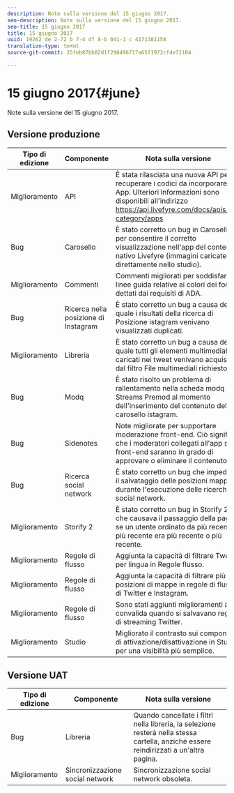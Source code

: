 ```yaml
---
description: Note sulla versione del 15 giugno 2017.
seo-description: Note sulla versione del 15 giugno 2017.
seo-title: 15 giugno 2017
title: 15 giugno 2017
uuid: 19262 de 2-72 b 7-4 df 8-b 041-1 c 4171381158
translation-type: tm+mt
source-git-commit: 35feb87bb82d1f298496717a65f1972cf4e71104

---
```



# 15 giugno 2017{#june}

Note sulla versione del 15 giugno 2017.

## Versione produzione

| **Tipo di edizione** | **Componente** | **Nota sulla versione** |
|---|---|---|
| Miglioramento | API | È stata rilasciata una nuova API per recuperare i codici da incorporare App. Ulteriori informazioni sono disponibili all&#39;indirizzo https://api.livefyre.com/docs/apis/by-category/apps |
| Bug | Carosello | È stato corretto un bug in Carosello per consentire il corretto visualizzazione nell&#39;app del contenuto nativo Livefyre (immagini caricate direttamente nello studio). |
| Miglioramento | Commenti | Commenti migliorati per soddisfare le linee guida relative ai colori dei font dettati dai requisiti di ADA. |
| Bug | Ricerca nella posizione di Instagram | È stato corretto un bug a causa del quale i risultati della ricerca di Posizione istagram venivano visualizzati duplicati. |
| Miglioramento | Libreria | È stato corretto un bug a causa del quale tutti gli elementi multimediali caricati nei tweet venivano acquisiti dal filtro File multimediali richiesto. |
| Bug | Modq | È stato risolto un problema di rallentamento nella scheda modq Streams Premod al momento dell&#39;inserimento del contenuto del carosello istagram. |
| Bug | Sidenotes | Note migliorate per supportare moderazione front-end. Ciò significa che i moderatori collegati all&#39;app sul front-end saranno in grado di approvare o eliminare il contenuto. |
| Bug | Ricerca social network | È stato corretto un bug che impediva il salvataggio delle posizioni mappa durante l&#39;esecuzione delle ricerche social network. |
| Miglioramento | Storify 2 | È stato corretto un bug in Storify 2 che causava il passaggio della pagina se un utente ordinato da più recente o più recente era più recente o più recente. |
| Miglioramento | Regole di flusso | Aggiunta la capacità di filtrare Tweets per lingua in Regole flusso. |
| Miglioramento | Regole di flusso | Aggiunta la capacità di filtrare più posizioni di mappe in regole di flusso di Twitter e Instagram. |
| Miglioramento | Regole di flusso | Sono stati aggiunti miglioramenti alla convalida quando si salvavano regole di streaming Twitter. |
| Miglioramento | Studio | Migliorato il contrasto sui componenti di attivazione/disattivazione in Studio per una visibilità più semplice. |

## Versione UAT

| **Tipo di edizione** | **Componente** | **Nota sulla versione** |
|---|---|---|
| Bug | Libreria | Quando cancellate i filtri nella libreria, la selezione resterà nella stessa cartella, anziché essere reindirizzati a un&#39;altra pagina. |
| Miglioramento | Sincronizzazione social network | Sincronizzazione social network obsoleta. |

